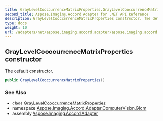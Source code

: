 ```yaml
---
title: GrayLevelCooccurrenceMatrixProperties.GrayLevelCooccurrenceMatrixProperties
second_title: Aspose.Imaging.Accord Adapter for .NET API Reference
description: GrayLevelCooccurrenceMatrixProperties constructor. The default constructor
type: docs
weight: 10
url: /adapters/net/aspose.imaging.accord.adapter/aspose.imaging.accord.adapter.computervision.glcm/graylevelcooccurrencematrixproperties/graylevelcooccurrencematrixproperties/
---
```

## GrayLevelCooccurrenceMatrixProperties constructor

The default constructor.

```csharp
public GrayLevelCooccurrenceMatrixProperties()
```

### See Also

* class [GrayLevelCooccurrenceMatrixProperties](../)
* namespace [Aspose.Imaging.Accord.Adapter.ComputerVision.Glcm](../../../aspose.imaging.accord.adapter.computervision.glcm/)
* assembly [Aspose.Imaging.Accord.Adapter](../../../)


